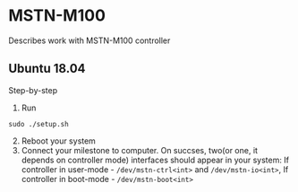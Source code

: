# MSTN-M100
Describes work with MSTN-M100 controller

## Ubuntu 18.04
Step-by-step
1. Run
```
sudo ./setup.sh
```
2. Reboot your system
3. Connect your milestone to computer. On succses, two(or one, it depends on controller mode) interfaces
should appear in your system:
If controller in user-mode - `/dev/mstn-ctrl<int>` and `/dev/mstn-io<int>`,
If controller in boot-mode - `/dev/mstn-boot<int>`
